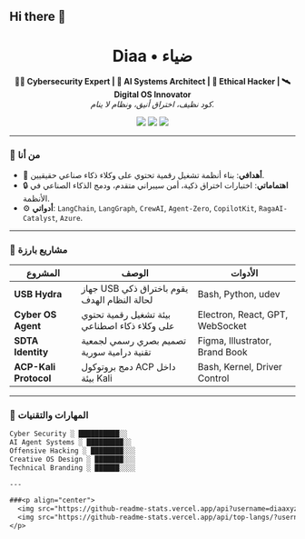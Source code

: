 ## Hi there 👋
<h1 align="center">Diaa • ضياء</h1>
<p align="center">
  <b>👨‍💻 Cybersecurity Expert | 🤖 AI Systems Architect | 🧠 Ethical Hacker | 🛰️ Digital OS Innovator</b><br>
  <i>كود نظيف، اختراق أنيق، ونظام لا ينام.</i>
</p>

<p align="center">
  <img src="https://img.shields.io/badge/Status-Active-brightgreen?style=flat-square" />
  <img src="https://img.shields.io/badge/Focus-AI_Systems_%26_Cyber_Security-blue?style=flat-square" />
  <img src="https://img.shields.io/badge/Power-MacOS_Kali_Parrot-orange?style=flat-square" />
</p>

---

### 🧩 من أنا

- 🎯 **أهدافي**: بناء أنظمة تشغيل رقمية تحتوي على وكلاء ذكاء صناعي حقيقيين.
- 🔒 **اهتماماتي**: اختبارات اختراق ذكية، أمن سيبراني متقدم، ودمج الذكاء الصناعي في الأنظمة.
- ⚙️ **أدواتي**: `LangChain`, `LangGraph`, `CrewAI`, `Agent-Zero`, `CopilotKit`, `RagaAI-Catalyst`, `Azure`.

---

### 🚀 مشاريع بارزة

| المشروع | الوصف | الأدوات |
|---------|--------|--------|
| **USB Hydra** | جهاز USB يقوم باختراق ذكي لحالة النظام الهدف | Bash, Python, udev |
| **Cyber OS Agent** | بيئة تشغيل رقمية تحتوي على وكلاء ذكاء اصطناعي | Electron, React, GPT, WebSocket |
| **SDTA Identity** | تصميم بصري رسمي لجمعية تقنية درامية سورية | Figma, Illustrator, Brand Book |
| **ACP-Kali Protocol** | دمج بروتوكول ACP داخل بيئة Kali | Bash, Kernel, Driver Control |

---

### 🧠 المهارات والتقنيات

```txt
Cyber Security ░ ██████████░░
AI Agent Systems ░ █████████░░
Offensive Hacking ░ ████████░░░
Creative OS Design ░ ███████░░░
Technical Branding ░ ██████░░░░

---

###<p align="center">
  <img src="https://github-readme-stats.vercel.app/api?username=diaaxyz&show_icons=true&theme=radical" />
  <img src="https://github-readme-stats.vercel.app/api/top-langs/?username=diaaxyz&layout=compact&theme=radical" />
</p>

